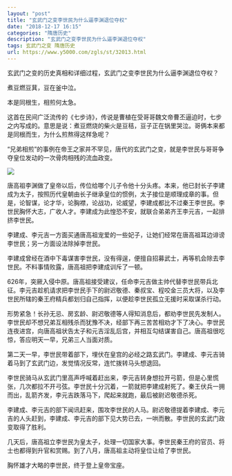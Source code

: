 ```yaml
---
layout: "post"
title: "玄武门之变李世民为什么逼李渊退位夺权"
date: "2018-12-17 16:15"
categories: "隋唐历史"
description: "玄武门之变李世民为什么逼李渊退位夺权"
tags: 玄武门之变 隋唐历史
url: https://www.y5000.com/zgls/st/32013.html
---
```






玄武门之变的历史真相和详细过程，玄武门之变李世民为什么逼李渊退位夺权？

煮豆燃豆萁，豆在釜中泣。

本是同根生，相煎何太急。

这首在民间广泛流传的《七步诗》，传说是曹植在受哥哥魏文帝曹丕逼迫时，七步之内写成的。意思是说：煮豆燃烧的柴火是豆秸，豆子正在锅里哭泣。哥俩本来都是同根而生，为什么煎熬得这样急呢？

“兄弟相煎”的事例在帝王之家并不罕见，唐代的玄武门之变，就是李世民与哥哥争夺皇位发动的一次骨肉相残的流血政变。

![](https://img.y5000.com/uploads/allimg/180813/8-1PQ3155432c4.jpg)

唐高祖李渊做了皇帝以后，传位给哪个儿子令他十分头疼。本来，他已封长子李建成为太子，按照历代皇朝由长子继承皇位的惯例，太子接位是顺理成章的事。但是，论智谋，论才华，论胸襟，论战功，论威望，李建成都比不过秦王李世民。李世民胸怀大志，广收人才。李建成为此惶恐不安，就联合弟弟齐王李元吉，一起排挤李世民。

李建成、李元吉一方面买通唐高祖宠爱的一些妃子，让她们经常在唐高祖耳边诽谤李世民；另一方面设法除掉李世民。

李建成曾经在酒中下毒谋害李世民，没有得逞，便擅自招募武士，再等机会除去李世民。不料事情败露，唐高祖把李建成训斥了一顿。

626年，突厥入侵中原。唐高祖接受建议，任命李元吉做主帅代替李世民带兵北征。李元吉趁机请求把李世民手下的尉迟敬德、秦叔宝、程咬金三员大将，以及李世民所辖的秦王府精兵都划归自己指挥，以便趁李世民孤立无援时采取谋杀行动。

形势紧急！长孙无忌、房玄龄、尉迟敬德等人得知消息后，都劝李世民先发制人。李世民却不想兄弟互相残杀而犹豫不决，经部下再三苦苦相劝才下了决心。李世民连夜进宫，向唐高祖状告太子和元吉淫乱后宫，并相互勾结谋害自己。唐高祖很吃惊，答应明天一早，兄弟三人当面对质。

第二天一早，李世民带着部下，埋伏在皇宫的必经之路玄武门。李建成、李元吉骑着马到了玄武门边，发觉情况反常，连忙拨转马头想退回。

李世民骑马从玄武门里高声呼喊着赶出来，李元吉转身想拉开弓箭，但是心里慌张，几次都拉不开弓弦。李世民十分沉着，一箭就把李建成射死了。秦王伏兵一拥而出，乱箭齐发，李元吉跌落马下，爬起来就跑，最后被尉迟敬德杀死。

李建成、李元吉的部下闻讯赶来，围攻李世民的人马。尉迟敬德提着李建成、李元吉的人头赶到，李建成、李元吉的部下见大势已去，一哄而散。李世民的玄武门政变取得了胜利。

几天后，唐高祖立李世民为皇太子，处理一切国家大事。李世民秦王府的官员、将士也都得到升官和赏赐。到了八月，唐高祖主动将皇位让给了李世民。

胸怀雄才大略的李世民，终于登上皇帝宝座。
